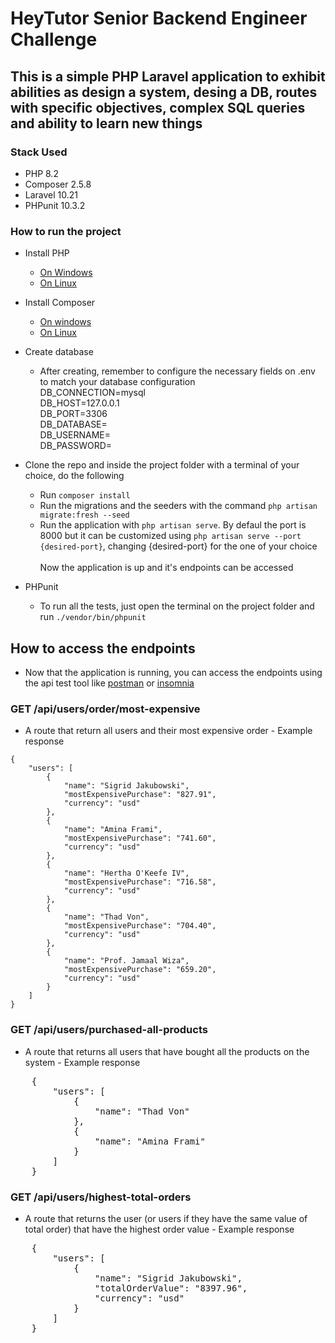 # HeyTutor Senior Backend Engineer Challenge 

## This is a simple PHP Laravel application to exhibit abilities as design a system, desing a DB, routes with specific objectives, complex SQL queries and ability to learn new things

 ### Stack Used
- PHP 8.2 <br>
- Composer 2.5.8 <br>
- Laravel 10.21 <br>
- PHPunit 10.3.2
### How to run the project
- Install PHP <br>
    - [On Windows](https://www.sitepoint.com/how-to-install-php-on-windows/) <br>
    - [On Linux](https://computingforgeeks.com/how-to-install-php-8-2-on-ubuntu/) <br>
- Install Composer <br>
    - [On windows](https://www.javatpoint.com/how-to-install-composer-on-windows#:~:text=Using%20Installer&text=Under%20the%20%22Installation%20%2D%20Windows%22,install%20and%20follow%20the%20instructions.) <br>
    - [On Linux](https://operavps.com/docs/install-php-composer-in-linux/)
- Create database <br>
  - After creating, remember to configure the necessary fields on .env to match your database configuration <br>
    DB_CONNECTION=mysql <br>
    DB_HOST=127.0.0.1 <br>
    DB_PORT=3306 <br>
    DB_DATABASE= <br>
    DB_USERNAME= <br>
    DB_PASSWORD=

- Clone the repo and inside the project folder with a terminal of your choice, do the following
    - Run `composer install`
    - Run the migrations and the seeders with the command `php artisan migrate:fresh --seed`
    - Run the application with `php artisan serve`. By defaul the port is 8000 but it can be customized using `php artisan serve --port {desired-port}`, changing  {desired-port} for the one of your choice <br> <br>
Now the application is up and it's endpoints can be accessed

- PHPunit
    - To run all the tests, just open the terminal on the project folder and run `./vendor/bin/phpunit`

## How to access the endpoints
   - Now that the application is running, you can access the endpoints using the api test tool like [postman](https://www.postman.com/) or [insomnia](https://insomnia.rest/)<br>

### GET /api/users/order/most-expensive
   - A route that return all users and their most expensive order - Example response
    
    {
    	"users": [
    		{
    			"name": "Sigrid Jakubowski",
    			"mostExpensivePurchase": "827.91",
    			"currency": "usd"
    		},
    		{
    			"name": "Amina Frami",
    			"mostExpensivePurchase": "741.60",
    			"currency": "usd"
    		},
    		{
    			"name": "Hertha O'Keefe IV",
    			"mostExpensivePurchase": "716.58",
    			"currency": "usd"
    		},
    		{
    			"name": "Thad Von",
    			"mostExpensivePurchase": "704.40",
    			"currency": "usd"
    		},
    		{
    			"name": "Prof. Jamaal Wiza",
    			"mostExpensivePurchase": "659.20",
    			"currency": "usd"
    		}
    	]
    }

### GET /api/users/purchased-all-products 
- A route that returns all users that have bought all the products on the system - Example response   
<pre>
    {
        "users": [
            {
                "name": "Thad Von"
            },
            {
                "name": "Amina Frami"
            }
        ]
    }
</pre>
    
### GET /api/users/highest-total-orders
- A route that returns the user (or users if they have the same value of total order) that have the highest order value - Example response   
<pre>
    {
    	"users": [
    		{
    			"name": "Sigrid Jakubowski",
    			"totalOrderValue": "8397.96",
    			"currency": "usd"
    		}
    	]
    }
</pre>
